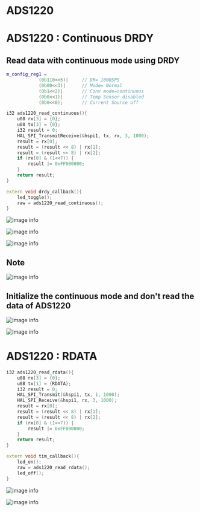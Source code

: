 # ADS1220

# ADS1220 : Continuous DRDY

## Read data with continuous mode using DRDY

```cpp
m_config_reg1 =
            (0b110<<5)|		// DR= 1000SPS
    		(0b00<<3)|		// Mode= Normal
			(0b1<<2)|		// Conv mode=continuous
			(0b0<<1)|		// Temp Sensor disabled
			(0b0<<0);		// Current Source off
 ```
```cpp
i32 ads1220_read_continuous(){
	u08 rx[3] = {0};
	u08 tx[3] = {0};
	i32 result = 0;
	HAL_SPI_TransmitReceive(&hspi1, tx, rx, 3, 1000);
    result = rx[0];
    result = (result << 8) | rx[1];
    result = (result << 8) | rx[2];
    if (rx[0] & (1<<7)) {
        result |= 0xFF000000;
    }
    return result;
}

extern void drdy_callback(){
	led_toggle();
	raw = ads1220_read_continuous();
}
```
![image info](./image/continuous.jpg)

![image info](./image/continuous_zoom.jpg)

![image info](./image/spi_oss.jpg)

## Note 

![image info](./image/note.jpg)

## Initialize the continuous mode and don't read the data of ADS1220

![image info](./image/drdy_continuous_mode.jpg)

![image info](./image/drdy_continuous_mode_zoom.jpg)

# ADS1220 : RDATA
```cpp
i32 ads1220_read_rdata(){
	u08 rx[3] = {0};
	u08 tx[1] = {RDATA};
	i32 result = 0;
	HAL_SPI_Transmit(&hspi1, tx, 1, 1000);
	HAL_SPI_Receive(&hspi1, rx, 3, 1000);
    result = rx[0];
    result = (result << 8) | rx[1];
    result = (result << 8) | rx[2];
    if (rx[0] & (1<<7)) {
        result |= 0xFF000000;
    }
    return result;
}

extern void tim_callback(){
	led_on();
	raw = ads1220_read_rdata();
	led_off();
}
```

![image info](./image/rdata_pulse.jpg)

![image info](./image/rdata_pulse_zoom.jpg)
